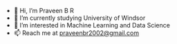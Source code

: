 - 👋 Hi, I’m Praveen B R
- 🌱 I’m currently studying University of Windsor
- 👀 I’m interested in Machine Learning and Data Science
- 📫 Reach me at praveenbr2002@gmail.com

<!---
praveenbr2002/praveenbr2002 is a ✨ special ✨ repository because its `README.md` (this file) appears on your GitHub profile.
You can click the Preview link to take a look at your changes.
--->
